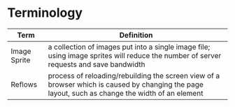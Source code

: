 # Terminology

| Term | Definition | 
| --- | --- |  
| Image Sprite | a collection of images put into a single image file; using image sprites will reduce the number of server requests and save bandwidth || Repaint | process of refreshing the screen view of a browser which is caused when any process of re-rendering the DOM when certain property or element is changed without changing its layout |
| Reflows | process of reloading/rebuilding the screen view of a browser which is caused by changing the page layout, such as change the width of an element |

